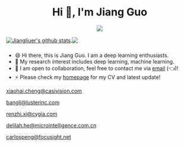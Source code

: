 <h1 align="center">Hi 👋, I'm Jiang Guo</h1>

<p align="center"> 
  <img src="https://profile-counter.glitch.me/Jiangliuer/count.svg" />
</p>

<a href="https://github.com/Jiangliuer">
  <img align="center" src="https://github-readme-stats-teal.vercel.app/api?username=Jiangliuer&show_icons=truet&include_all_commits=True&hide=contribs" alt="Jiangliuer's github stats" />
</a>

<a href="https://github.com/Jiangliuer">
  <!-- Change the `github-readme-stats.anuraghazra1.vercel.app` to `github-readme-stats.vercel.app`  -->
  <img align="center" src="https://github-readme-stats-teal.vercel.app/api/top-langs/?username=Jiangliuer&layout=compact" />
</a>

###

- 😄 Hi there, this is Jiang Guo. I am a deep learning enthusiasts.
- 🔭 My research interest includes deep learning, machine learning.
- 👯 I am open to collaboration, feel free to contact me via [email](jiangliuer@163.com) (👈)!
- ⚡ Please check my [homepage](https://jiangliuer.github.io/) for my CV and latest update!


xiaohai.cheng@casivision.com

bangli@lusterinc.com

renzhi.xi@cygia.com

delilah.he@microintelligence.com.cn

carlospeng@focusight.net

